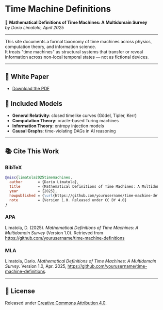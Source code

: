 # Time Machine Definitions

🧭 **Mathematical Definitions of Time Machines: A Multidomain Survey**  
*by Dario Limatola, April 2025*

---

This site documents a formal taxonomy of time machines across physics, computation theory, and information science.  
It treats "time machines" as structural systems that transfer or reveal information across non-local temporal states — not as fictional devices.

---

## 📄 White Paper

- [Download the PDF](whitepaper/Time_Machine_Formal_Types.pdf)

## 🧠 Included Models

- **General Relativity**: closed timelike curves (Gödel, Tipler, Kerr)
- **Computation Theory**: oracle-based Turing machines
- **Information Theory**: entropy injection models
- **Causal Graphs**: time-violating DAGs in AI reasoning

---

## 📚 Cite This Work

### BibTeX
```bibtex
@misc{limatola2025timemachines,
  author       = {Dario Limatola},
  title        = {Mathematical Definitions of Time Machines: A Multidomain Survey},
  year         = {2025},
  howpublished = {\url{https://github.com/yourusername/time-machine-definitions}},
  note         = {Version 1.0. Released under CC BY 4.0}
}
```

### APA
Limatola, D. (2025). *Mathematical Definitions of Time Machines: A Multidomain Survey* (Version 1.0). Retrieved from https://github.com/yourusername/time-machine-definitions

### MLA
Limatola, Dario. *Mathematical Definitions of Time Machines: A Multidomain Survey*. Version 1.0, Apr. 2025, https://github.com/yourusername/time-machine-definitions.

---

## 📌 License

Released under [Creative Commons Attribution 4.0](https://creativecommons.org/licenses/by/4.0/).
